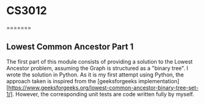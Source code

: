 # CS3012
=======

## Lowest Common Ancestor Part 1
The first part of this module consists of providing a solution to the Lowest Ancestor problem, assuming the Graph is structured as a "binary tree".
I wrote the solution in Python. As it is my first attempt using Python, the approach taken is inspired from the [geeksforgeeks implementation][https://www.geeksforgeeks.org/lowest-common-ancestor-binary-tree-set-1/]. However, the
corresponding unit tests are code written fully by myself. 
